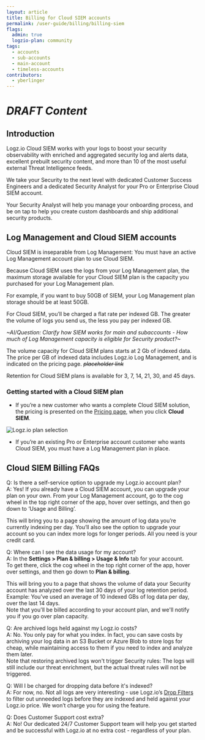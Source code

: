 ```yaml
---
layout: article
title: Billing for Cloud SIEM accounts 
permalink: /user-guide/billing/billing-siem
flags:
  admin: true
  logzio-plan: community
tags:
  - accounts
  - sub-accounts
  - main-account
  - timeless-accounts
contributors:
  - yberlinger
---
```


# _DRAFT Content_

## Introduction

Logz.io Cloud SIEM works with your logs to boost your security observability with enriched and aggregated security log and alerts data, excellent prebuilt security content, and more than 10 of the most useful external Threat Intelligence feeds.

We take your Security to the next level with dedicated Customer Success Engineers and a dedicated Security Analyst for your Pro or Enterprise Cloud SIEM account.  

Your Security Analyst will help you manage your onboarding process, and be on tap to help you create custom dashboards and ship additional security products.

## Log Management and Cloud SIEM accounts

Cloud SIEM is inseparable from Log Management: You must have an active Log Management account plan to use Cloud SIEM. 

Because Cloud SIEM uses the logs from your Log Management plan, the maximum storage available for your Cloud SIEM plan is the capacity you purchased for your Log Management plan.

For example, if you want to buy 50GB of SIEM, your Log Management plan storage should be at least 50GB.

For Cloud SIEM, you’ll be charged a flat rate per indexed GB. The greater the volume of logs you send us, the less you pay per indexed GB.

_~AI/Question: Clarify how SIEM works for main and subaccounts - How much of Log Management capacity is eligible for Security product?~_

The volume capacity for Cloud SIEM plans starts at 2 Gb of indexed data. The price per GB of indexed data includes Logz.io Log Management, and is indicated on the pricing page. <!--replace link placeholder --> _~~placeholder link~~_

Retention for Cloud SIEM plans is available for 3, 7, 14, 21, 30, and 45 days.

### Getting started with a Cloud SIEM plan

+  If you’re a new customer who wants a complete Cloud SIEM solution, the pricing is presented on the <a href = "https://logz.io/pricing/" target="_blank"> Pricing page</a>, when you click  **Cloud SIEM**.
  
  ![Logz.io plan selection](https://dytvr9ot2sszz.cloudfront.net/logz-docs/billing-charges/product-selection.png)

+ If you’re an existing Pro or Enterprise account customer who wants Cloud SIEM, you must have a Log Management plan in place. 



## Cloud SIEM Billing FAQs

Q: Is there a self-service option to upgrade my Logz.io account plan? <br>
A: Yes! If you already have a Cloud SIEM account, you can upgrade your plan on your own. From your Log Management account, go to the cog wheel in the top right corner of the app, hover over settings, and then go down to ‘Usage and Billing’. 

This will bring you to a page showing the amount of log data you’re currently indexing per day. You’ll also see the option to upgrade your account so you can index more logs for longer periods. All you need is your credit card.

Q: Where can I see the data usage for my account?<br>
A: In the **Settings > Plan & billing > Usage & Info** tab for your account. <br>
To get there, click the cog wheel in the top right corner of the app, hover over settings, and then go down to **Plan & billing**. <br>

  This will bring you to a page that shows the volume of data your Security account has analyzed over the last 30 days of your log retention period. 
  <br> Example: You’ve used an average of 10 indexed GBs of log data per day, over the last 14 days. <br>Note that you'll be billed according to your account plan, and we'll notify you if you go over plan capacity. 

Q: Are archived logs held against my Logz.io costs? <br>
A: No. You only pay for what you index. In fact, you can save costs by archiving your log data in an S3 Bucket or Azure Blob to store logs for cheap, while maintaining access to them if you need to index and analyze them later. <br>
Note that restoring archived logs won't trigger Security rules: The logs will still include our threat enrichment, but the actual threat rules will not be triggered.

Q: Will I be charged for dropping data before it's indexed?<br>
A: For now, no. Not all logs are very interesting - use Logz.io’s [Drop Filters](/user-guide/accounts/drop-filters/) to filter out unneeded logs before they are indexed and held against your Logz.io price. We won’t charge you for using the feature.  <!-- This will be changed in the future, we will charge for dropping data-->

Q: Does Customer Support cost extra? <br>
A: No! Our dedicated 24/7 Customer Support team will help you get started and be successful with Logz.io at no extra cost - regardless of your plan.

